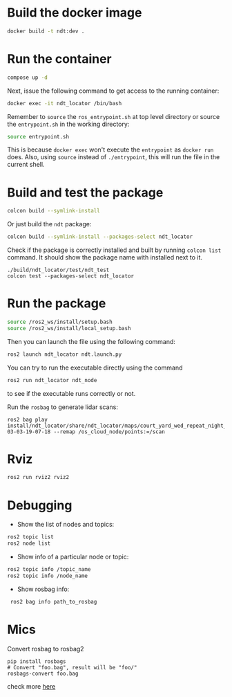 # Build the docker image
```bash
docker build -t ndt:dev .
```

# Run the container

```bash
compose up -d
```

Next, issue the following command to get access to the running container:
```bash
docker exec -it ndt_locator /bin/bash
```
Remember to `source` the `ros_entrypoint.sh` at top level directory or source
the `entrypoint.sh` in the working directory:
```bash
source entrypoint.sh
```
This is because `docker exec` won't execute the `entrypoint` as `docker run`
does. Also, using `source` instead of `./entrypoint`, this will run the file in the
current shell.

# Build and test the package

```bash
colcon build --symlink-install
```

Or just build the `ndt` package:
```bash
colcon build --symlink-install --packages-select ndt_locator
```

Check if the package is correctly installed and built by running `colcon list` command.
It should show the package name with installed next to it.

```
./build/ndt_locator/test/ndt_test
colcon test --packages-select ndt_locator
```

# Run the package

```bash
source /ros2_ws/install/setup.bash
source /ros2_ws/install/local_setup.bash
```

Then you can launch the file using the following command:
```bash
ros2 launch ndt_locator ndt.launch.py
```

You can try to run the executable directly using the command
```bash
ros2 run ndt_locator ndt_node
```
to see if the executable runs correctly or not.


Run the `rosbag` to generate lidar scans:
```
ros2 bag play install/ndt_locator/share/ndt_locator/maps/court_yard_wed_repeat_night_2021-03-03-19-07-18 --remap /os_cloud_node/points:=/scan
```

# Rviz

```bash
ros2 run rviz2 rviz2
```

# Debugging

- Show the list of nodes and topics:
```bash
ros2 topic list
ros2 node list
```

- Show info of a particular node or topic:
```bash
ros2 topic info /topic_name
ros2 topic info /node_name
```

- Show rosbag info:
```bash
 ros2 bag info path_to_rosbag
```

# Mics

Convert rosbag to rosbag2
```
pip install rosbags
# Convert "foo.bag", result will be "foo/"
rosbags-convert foo.bag
```
check more [here](https://ternaris.gitlab.io/rosbags/index.html)
